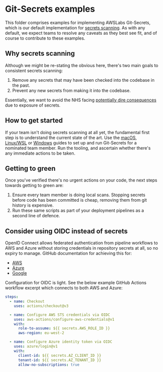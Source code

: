 # Git-Secrets examples

This folder comprises examples for implementing AWSLabs Git-Secrets, which is our default implementation for [secrets scanning](../../quality-checks.md). As with any default, we expect teams to resolve any caveats as they best see fit, and of course to contribute to these examples.

## Why secrets scanning

Although we might be re-stating the obvious here, there's two main goals to consistent secrets scanning:

1. Remove any secrets that may have been checked into the codebase in the past.
2. Prevent any new secrets from making it into the codebase.

Essentially, we want to avoid the NHS facing [potentially dire consequences](https://www.zdnet.com/article/data-of-243-million-brazilians-exposed-online-via-website-source-code/) due to exposure of secrets.

## How to get started

If your team isn't doing secrets scanning at all yet, the fundamental first step is to understand the current state of the art. Use the [macOS](README-mac-workstation.md), [Linux/WSL](README-linux-workstation.md) or [Windows](README-windows-workstation.md) guides to set up and run Git-Secrets for a nominated team member. Run the tooling, and ascertain whether there's any immediate actions to be taken.

## Getting to green

Once you've verified there's no urgent actions on your code, the next steps towards getting to green are:

1. Ensure every team member is doing local scans. Stopping secrets before code has been committed is cheap, removing them from git history is expensive.
2. Run these same scripts as part of your deployment pipelines as a second line of defence.

## Consider using OIDC instead of secrets

OpenID Connect allows federated authentication from pipeline workflows to AWS and Azure without storing credentials in repository secrets at all, so no expiry to manage. GitHub documentation for achieving this for:

- [AWS](https://docs.github.com/en/actions/deployment/security-hardening-your-deployments/configuring-openid-connect-in-amazon-web-services)
- [Azure](https://docs.github.com/en/actions/deployment/security-hardening-your-deployments/configuring-openid-connect-in-azure)
- [Google](https://docs.github.com/en/actions/deployment/security-hardening-your-deployments/configuring-openid-connect-in-google-cloud-platform)

Configuration for OIDC is light. See the below example GitHub Actions workflow excerpt which connects to both AWS and Azure:

```yaml
steps:
  - name: Checkout
    uses: actions/checkout@v3

  - name: Configure AWS STS credentials via OIDC
    uses: aws-actions/configure-aws-credentials@v1
    with:
      role-to-assume: ${{ secrets.AWS_ROLE_ID }}
      aws-region: eu-west-2

  - name: Configure Azure identity token via OIDC
    uses: azure/login@v1
    with:
      client-id: ${{ secrets.AZ_CLIENT_ID }}
      tenant-id: ${{ secrets.AZ_TENANT_ID }}
      allow-no-subscriptions: true
 ```
